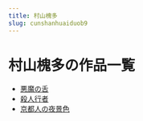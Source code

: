 ```yaml
---
title: 村山槐多
slug: cunshanhuaiduob9
---
```


# 村山槐多の作品一覧

- [悪魔の舌](emonoshe51)
- [殺人行者](sharenxingzheaa)
- [京都人の夜景色](jingdurennoyejingse41)

